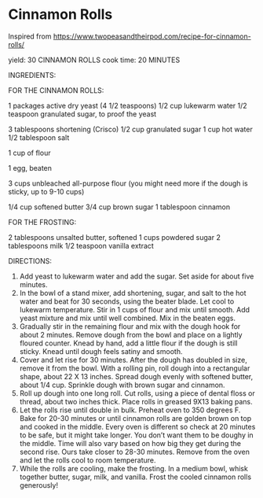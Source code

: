 # Cinnamon Rolls

Inspired from https://www.twopeasandtheirpod.com/recipe-for-cinnamon-rolls/

yield: 30 CINNAMON ROLLS cook time: 20 MINUTES

INGREDIENTS:

FOR THE CINNAMON ROLLS:

1 packages active dry yeast (4 1/2 teaspoons)
1/2 cup lukewarm water
1/2 teaspoon granulated sugar, to proof the yeast

3 tablespoons shortening (Crisco)
1/2 cup granulated sugar
1 cup hot water
1/2 tablespoon salt

1 cup of flour

1 egg, beaten

3 cups unbleached all-purpose flour (you might need more if the dough is sticky, up to 9-10 cups)

1/4 cup softened butter
3/4 cup brown sugar
1 tablespoon cinnamon 

FOR THE FROSTING:

2 tablespoons unsalted butter, softened
1 cups powdered sugar
2 tablespoons milk
1/2 teaspoon vanilla extract


DIRECTIONS:

1. Add yeast to lukewarm water and add the sugar. Set aside for about five minutes.
2. In the bowl of a stand mixer, add shortening, sugar, and salt to the hot water and beat for 30 seconds, using the beater blade. Let cool to lukewarm temperature. Stir in 1 cups of flour and mix until smooth. Add yeast mixture and mix until well combined. Mix in the beaten eggs.
3. Gradually stir in the remaining flour and mix with the dough hook for about 2 minutes. Remove dough from the bowl and place on a lightly floured counter. Knead by hand, add a little flour if the dough is still sticky. Knead until dough feels satiny and smooth.
4. Cover and let rise for 30 minutes. After the dough has doubled in size, remove it from the bowl. With a rolling pin, roll dough into a rectangular shape, about 22 X 13 inches. Spread dough evenly with softened butter, about 1/4 cup. Sprinkle dough with brown sugar and cinnamon.
5. Roll up dough into one long roll. Cut rolls, using a piece of dental floss or thread, about two inches thick. Place rolls in greased 9X13 baking pans. 
6. Let the rolls rise until double in bulk. Preheat oven to 350 degrees F. Bake for 20-30 minutes or until cinnamon rolls are golden brown on top and cooked in the middle. Every oven is different so check at 20 minutes to be safe, but it might take longer. You don’t want them to be doughy in the middle. Time will also vary based on how big they get during the second rise. Ours take closer to 28-30 minutes. Remove from the oven and let the rolls cool to room temperature.
7. While the rolls are cooling, make the frosting. In a medium bowl, whisk together butter, sugar, milk, and vanilla. Frost the cooled cinnamon rolls generously!